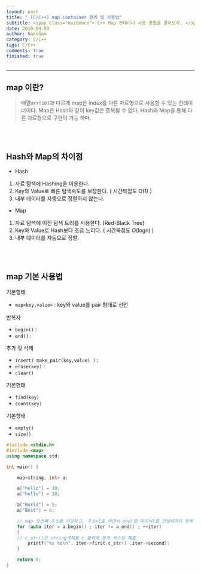 ```yaml
---
layout: post
title: " [C/C++] map container 정리 및 사용법"
subtitle: <span class="evidence"> C++ Map 컨테이너 사용 방법을 알아보자. </span>
date: 2019-04-09
author: NoonGam
category: C/C++
tags: C/C++
comments: true
finished: true
---
```


---

## map 이란?

> 배열`arr[10]`과 다르게 map은 index를 다른 자료형으로 사용할 수 있는 컨테이너이다. Map은 Hash와 같이 key값은 중복될 수 없다. Hash와 Map을 통해 다른 자료형으로 구현이 가능 하다.

<br><br>

## Hash와 Map의 차이점

- Hash
1. 자료 탐색에 Hashing을 이용한다.
2. Key와 Value로 빠른 탐색속도를 보장한다. ( 시간복잡도 O(1) )
3. 내부 데이터를 자동으로 정렬하지 않는다.

- Map
1. 자료 탐색에 이진 탐색 트리를 사용한다. (Red-Black Tree)
2. Key와 Value로 Hash보다 조금 느리다. ( 시간복잡도 O(logn) )
3. 내부 데이터를 자동으로 정렬.

<br><br>

## map 기본 사용법

<span class="evidence">기본형태</span>  
- `map<key,value>` : key와 value를 pair 형태로 선언  

<span class="evidence">반복자</span>  
- `begin()` :  
- `end()` :  

<span class="evidence">추가 및 삭제</span>  
- `insert( make_pair(key,value) )` :  
- `erase(key)` :  
- `clear()`  

<span class="evidence">기본형태</span>  
- `find(key)`  
- `count(key)`  

<span class="evidence">기본형태</span>  
- `empty()`  
- `size()`  


```c++
#include <stdio.h>
#include <map>
using namespace std;

int main() {

	map<string, int> a;

	a["hello"] = 10;
	a["hello"] = 20;

	a["World"] = 5;
	a["Best"] = 0;

	// map 첫번째 주소를 저장하고, 주소+1을 하면서 end(맵 마지막)를 만날때까지 반복
	for (auto iter = a.begin() ; iter != a.end() ; ++iter)
	{							
    // c_str()은 string객체를 c 출력에 맞게 캐스팅 해줌.								
		printf("%s %d\n", iter->first.c_str() ,iter->second);		
	}

	return 0;
}


```



<br><br><br>
